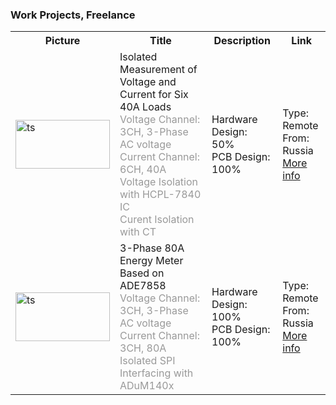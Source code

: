 ### Work Projects, Freelance
<table>
  <tr>
    <th>Picture</th>
    <th>Title</th>
    <th>Description</th>
    <th>Link</th>
  </tr>

   <tr>
    <td>
        <img
        src="https://s32.picofile.com/file/8477565226/Album.png"
        alt="ts"
        width="151"
        height="78"
        />    
    </td>
    <td>
        Isolated Measurement of Voltage and Current for Six 40A Loads<br />
        <span style="color:#999">Voltage Channel: 3CH, 3-Phase AC voltage</span> <br />
	<span style="color:#999">Current Channel: 6CH, 40A</span> <br />
	<span style="color:#999">Voltage Isolation with HCPL-7840 IC</span> <br />
	<span style="color:#999">Curent Isolation with CT</span> <br />
    </td>
    <td>
        Hardware Design: 50%<br />
        PCB Design: 100%<br />
    </td>
    <td>
        Type: Remote<br />
        From: Russia<br />
        <a href="https://github.com/AliRezaJoodi" target="_top">
        <span>More info</span>
    </a></td>
  </tr>

   <tr>
    <td>
        <img
        src="https://s32.picofile.com/file/8477565368/Album.png"
        alt="ts"
        width="151"
        height="78"
        />    
    </td>
    <td>
        3-Phase 80A Energy Meter Based on ADE7858<br />
        <span style="color:#999">Voltage Channel: 3CH, 3-Phase AC voltage</span> <br />
	<span style="color:#999">Current Channel: 3CH, 80A</span> <br />
        <span style="color:#999">Isolated SPI Interfacing with ADuM140x</span> <br />
    </td>
    <td>
        Hardware Design: 100%<br />
        PCB Design: 100%<br />
    </td>
    <td>
        Type: Remote<br />
        From: Russia<br />
        <a href="https://github.com/AliRezaJoodi" target="_top">
        <span>More info</span>
    </a></td>
  </tr>
  
</table>
